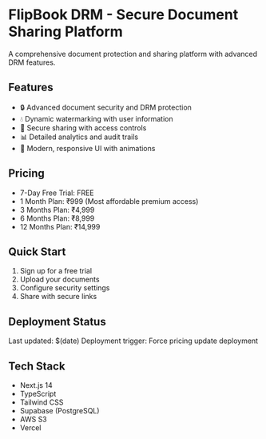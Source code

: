 # FlipBook DRM - Secure Document Sharing Platform

A comprehensive document protection and sharing platform with advanced DRM features.

## Features
- 🔒 Advanced document security and DRM protection
- 💧 Dynamic watermarking with user information
- 🔗 Secure sharing with access controls
- 📊 Detailed analytics and audit trails
- 🎨 Modern, responsive UI with animations

## Pricing
- 7-Day Free Trial: FREE
- 1 Month Plan: ₹999 (Most affordable premium access)
- 3 Months Plan: ₹4,999
- 6 Months Plan: ₹8,999
- 12 Months Plan: ₹14,999

## Quick Start
1. Sign up for a free trial
2. Upload your documents
3. Configure security settings
4. Share with secure links

## Deployment Status
Last updated: $(date)
Deployment trigger: Force pricing update deployment

## Tech Stack
- Next.js 14
- TypeScript
- Tailwind CSS
- Supabase (PostgreSQL)
- AWS S3
- Vercel